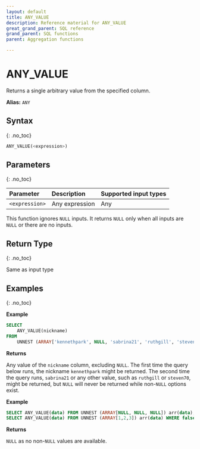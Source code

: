 ```yaml
---
layout: default
title: ANY_VALUE
description: Reference material for ANY_VALUE
great_grand_parent: SQL reference
grand_parent: SQL functions
parent: Aggregation functions

---
```


# ANY_VALUE

Returns a single arbitrary value from the specified column.

**Alias:** `ANY`

## Syntax
{: .no_toc}

```sql
ANY_VALUE(<expression>)
```
## Parameters
{: .no_toc}


| Parameter | Description                                  |Supported input types |
| :-------- | :-------------------------------------------- | :--------- |
| `<expression>`  | Any expression | Any       |

This function ignores `NULL` inputs. It returns `NULL` only when all inputs are `NULL` or there are no inputs.

## Return Type
{: .no_toc}

Same as input type

## Examples
{: .no_toc}

**Example**

```sql
SELECT
	ANY_VALUE(nickname)
FROM
	UNNEST (ARRAY['kennethpark', NULL, 'sabrina21', 'ruthgill', 'steven70']) AS players(nickname);
```

**Returns** 

Any value of the `nickname` column, excluding `NULL`. The first time the query below runs, the nickname `kennethpark` might be returned. The second time the query runs, `sabrina21` or any other value, such as `ruthgill` or `steven70`, might be returned, but `NULL` will never be returned while non-`NULL` options exist.

**Example**

```sql
SELECT ANY_VALUE(data) FROM UNNEST (ARRAY[NULL, NULL, NULL]) arr(data);
SELECT ANY_VALUE(data) FROM UNNEST (ARRAY[1,2,3]) arr(data) WHERE false;
```
**Returns**

`NULL` as no non-`NULL` values are available.
